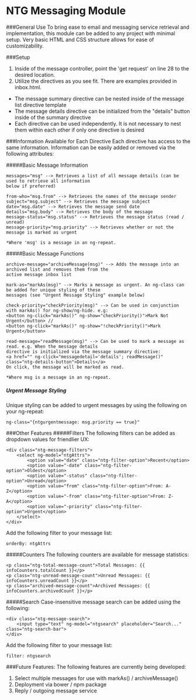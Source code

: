 # NTG Messaging Module
###General Use
To bring ease to email and messaging service retrieval and implementation, this module can be added to any project with minimal setup. Very basic HTML and CSS structure allows for ease of customizability.  


###Setup

1. Inside of the message controller, point the 'get request' on line 28 to the desired location. 
2. Utilize the directives as you see fit. There are examples provided in inbox.html.
  - The message summary directive can be nested inside of the message list directive template
  - The message details directive can be initialized from the "details" button inside of the summary directive
  - Each directive can be used independently. It is not necessary to nest them within each other if only one directive is desired 

###Information Available for Each Directive
Each directive has access to the same information. Information can be easily added or removed via the following attributes:

#####Basic Message Information
```
messages="msg" --> Retrieves a list of all message details (can be used to retrieve all information 
below if preferred)

from-who="msg.from" --> Retrieves the names of the message sender
subject="msg.subject" --> Retrieves the message subject
date="msg.date" --> Retrieves the message send date
details="msg.body" --> Retrieves the body of the message
message-status="msg.status" --> Retrieves the message status (read / unread)
message-priority="msg.priority" --> Retrieves whether or not the message is marked as urgent

*Where 'msg' is a message in an ng-repeat.
```

#####Basic Message Functions
```
archive-message="archiveMessage(msg)" --> Adds the message into an archived list and removes them from the 
active message inbox list

mark-as="markAs(msg)" --> Marks a message as urgent. An ng-class can be added for unique styling of these 
messages (see "Urgent Message Styling" example below)

check-priority="checkPriority(msg)" --> Can be used in conjunction with markAs() for ng-show/ng-hide. e.g: 
<button ng-click="markAs()" ng-show="checkPriority()">Mark Not Urgent</button> //
<button ng-click="markAs()" ng-show="!checkPriority()">Mark Urgent</button>

read-message="readMessage(msg)" --> Can be used to mark a message as read. e.g. When the message details 
directive is initialized via the message summary directive:
<a href="" ng-click="messagedetail='details'; readMessage()" class="ntg-details-button">Details</a>
On click, the message will be marked as read.

*Where msg is a message in an ng-repeat.
```

##### Urgent Message Styling
Unique styling can be added to urgent messages by using the following on your ng-repeat:
```
ng-class="{ntgurgentmessage: msg.priority == true}"
```


###Other Features
#####Filters
The following filters can be added as dropdown values for friendlier UX:
```
<div class="ntg-message-filters">
    <select ng-model="ntgAttrs">
        <option value="date" class="ntg-filter-option">Recent</option>
        <option value="-date" class="ntg-filter-option">Oldest</option>
        <option value="-status" class="ntg-filter-option">Unread</option>
        <option value="from" class="ntg-filter-option">From: A-Z</option>
        <option value="-from" class="ntg-filter-option">From: Z-A</option>
        <option value="-priority" class="ntg-filter-option">Urgent</option>
    </select>
</div>
```
Add the following filter to your message list:
```
orderBy: ntgAttrs
```

#####Counters
The following counters are available for message statistics:
```
<p class="ntg-total-message-count">Total Messages: {{ infoCounters.totalCount }}</p>
<p class="ntg-unread-message-count">Unread Messages: {{ infoCounters.unreadCount }}</p>
<p class="archived-message-count">Archived Messages: {{ infoCounters.archivedCount }}</p>
```


#####Search
Case-insensitive message search can be added using the following:
```
<div class="ntg-message-search">
    <input type="text" ng-model="ntgsearch" placeholder="Search..." class="ntg-search-bar">
</div>
```
Add the following filter to your message list:
```
filter: ntgsearch
```


###Future Features:
The following features are currently being developed:

1. Select multiple messages for use with markAs() / archiveMessage()
2. Deployment via bower / npm package
3. Reply / outgoing message service
